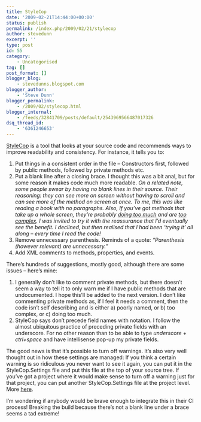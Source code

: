 ```yaml
---
title: StyleCop
date: '2009-02-21T14:44:00+00:00'
status: publish
permalink: /index.php/2009/02/21/stylecop
author: stevedunn
excerpt: ''
type: post
id: 55
category:
    - Uncategorised
tag: []
post_format: []
blogger_blog:
    - stevedunns.blogspot.com
blogger_author:
    - 'Steve Dunn'
blogger_permalink:
    - /2009/02/stylecop.html
blogger_internal:
    - /feeds/32841709/posts/default/2543969566487017326
dsq_thread_id:
    - '6361246653'
---
```

[StyleCop](http://code.msdn.microsoft.com/sourceanalysis) is a tool that looks at your source code and recommends ways to improve readability and consistency. For instance, it tells you to:

1. Put things in a consistent order in the file – Constructors first, followed by public methods, followed by private methods etc.
2. Put a blank line after a closing brace. I thought this was a bit anal, but for some reason it makes code much more readable. *On a related note, some people swear by having no blank lines in their source. Their reasoning: they can see more on screen without having to scroll and can see more of the method on screen at once. To me, this was like reading a book with no paragraphs. Also, If you’ve got methods that take up a whole screen, they’re probably* [*doing too much*](http://en.wikipedia.org/wiki/Single_responsibility_principle) *and are* [*too complex*](http://www.onjava.com/pub/a/onjava/2004/06/16/ccunittest.html)*. I was invited to try it with the reassurance that I’d eventually see the benefit. I declined, but then realised that I had been ‘trying it’ all along – every time I read the code!*
3. Remove unnecessary parenthesis. Reminds of a quote: *“Parenthesis (however relevant) are unnecessary.”*
4. Add XML comments to methods, properties, and events.

There’s hundreds of suggestions, mostly good, although there are some issues – here’s mine:

1. I generally don’t like to comment private methods, but there doesn’t seem a way to tell it to only warn me if I have public methods that are undocumented. I hope this’ll be added to the next version. I don’t like commenting private methods as, if I feel it needs a comment, then the code isn’t self describing and is either a) poorly named, or b) too complex, or c) doing too much.
2. StyleCop says don’t precede field names with notation. I follow the almost ubiquitous practice of preceding private fields with an underscore. For no other reason than to be able to type *underscore* + *ctrl+space* and have intellisense pop-up my private fields.

The good news is that it’s possible to turn off warnings. It’s also very well thought out in how these settings are managed: If you think a certain warning is so ridiculous you never want to see it again, you can put it in the StyleCop.Settings file and put this file at the top of your source tree. If you’ve got a project where it would make sense to turn off a warning just for that project, you can put another StyleCop.Settings file at the project level. More [here](http://blogs.msdn.com/sourceanalysis/pages/sharing-source-analysis-settings-across-projects.aspx).

I’m wondering if anybody would be brave enough to integrate this in their CI process! Breaking the build because there’s not a blank line under a brace seems a tad extreme!